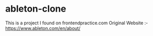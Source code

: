 # ableton-clone
This is a project I found on frontendpractice.com
Original Website :- https://www.ableton.com/en/about/
